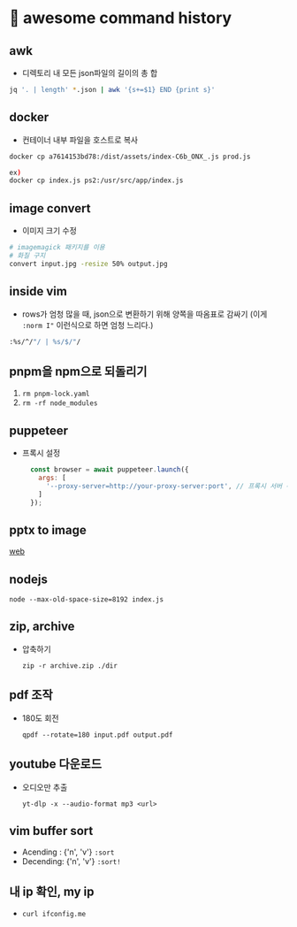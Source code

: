# 󰏢 awesome command history


## awk

- 디렉토리 내 모든 json파일의 길이의 총 합
```bash
jq '. | length' *.json | awk '{s+=$1} END {print s}'
```


## docker

- 컨테이너 내부 파일을 호스트로 복사
```bash
docker cp a7614153bd78:/dist/assets/index-C6b_ONX_.js prod.js

ex)
docker cp index.js ps2:/usr/src/app/index.js
```


## image convert

- 이미지 크기 수정
```bash
# imagemagick 패키지를 이용
# 화질 구지
convert input.jpg -resize 50% output.jpg
```


## inside vim

- rows가 엄청 많을 때, json으로 변환하기 위해 양쪽을 따옴표로 감싸기
  (이게 `:norm I"` 이런식으로 하면 엄청 느리다.)

```bash
:%s/^/"/ | %s/$/"/
```


## pnpm을 npm으로 되돌리기

1. `rm pnpm-lock.yaml`
2. `rm -rf node_modules`

## puppeteer

- 프록시 설정

  ```javascript
    const browser = await puppeteer.launch({
      args: [
        '--proxy-server=http://your-proxy-server:port', // 프록시 서버 주소
      ]
    });
  ```


## pptx to image

[web](https://convertio.co/kr/pptx-png/)

## nodejs

`node --max-old-space-size=8192 index.js`


## zip, archive

- 압축하기

  `zip -r archive.zip ./dir`


## pdf 조작

- 180도 회전

  `qpdf --rotate=180 input.pdf output.pdf`

## youtube 다운로드

- 오디오만 추출

  `yt-dlp -x --audio-format mp3 <url>`

## vim buffer sort

- Acending : {'n', 'v'} `:sort`
- Decending: {'n', 'v'} `:sort!`

## 내 ip 확인, my ip

- `curl ifconfig.me`
